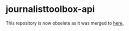 # journalisttoolbox-api
This repository is now obselete as it was merged to [here.](https://github.com/journalisttoolbox/journalisttoolbox-front-end)
